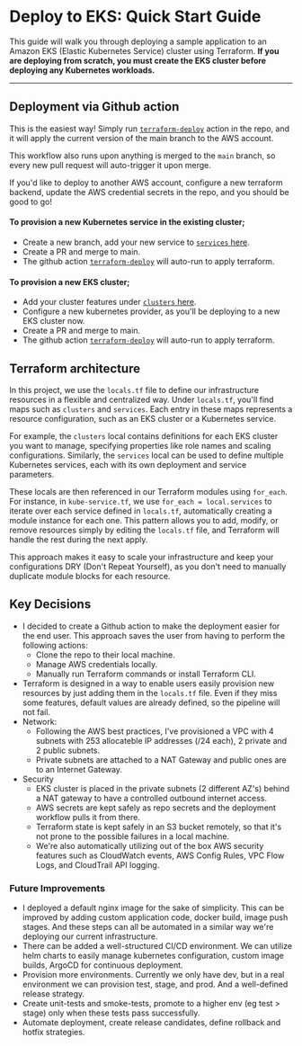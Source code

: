 # Deploy to EKS: Quick Start Guide

This guide will walk you through deploying a sample application to an Amazon EKS (Elastic Kubernetes Service) cluster using Terraform. **If you are deploying from scratch, you must create the EKS cluster before deploying any Kubernetes workloads.**

---

## Deployment via Github action

This is the easiest way! Simply run [`terraform-deploy`](../.github/workflows/terraform-deploy.yml) action in the repo, and it will apply the current version of the main branch to the AWS account.

This workflow also runs upon anything is merged to the `main` branch, so every new pull request will auto-trigger it upon merge.

If you'd like to deploy to another AWS account, configure a new terraform backend, update the AWS credential secrets in the repo, and you should be good to go!

#### To provision a new Kubernetes service in the existing cluster;
- Create a new branch, add your new service to [`services` here](../terraform/envs/dev/locals.tf#L14).
- Create a PR and merge to main.
- The github action [`terraform-deploy`](../.github/workflows/terraform-deploy.yml) will auto-run to apply terraform. 

#### To provision a new EKS cluster;
- Add your cluster features under [`clusters` here](../terraform/envs/dev/locals.tf#L14).
- Configure a new kubernetes provider, as you'll be deploying to a new EKS cluster now.
- Create a PR and merge to main.
- The github action [`terraform-deploy`](../.github/workflows/terraform-deploy.yml) will auto-run to apply terraform. 

## Terraform architecture

In this project, we use the `locals.tf` file to define our infrastructure resources in a flexible and centralized way. Under `locals.tf`, you'll find maps such as `clusters` and `services`. Each entry in these maps represents a resource configuration, such as an EKS cluster or a Kubernetes service.

For example, the `clusters` local contains definitions for each EKS cluster you want to manage, specifying properties like role names and scaling configurations. Similarly, the `services` local can be used to define multiple Kubernetes services, each with its own deployment and service parameters.

These locals are then referenced in our Terraform modules using `for_each`. For instance, in `kube-service.tf`, we use `for_each = local.services` to iterate over each service defined in `locals.tf`, automatically creating a module instance for each one. This pattern allows you to add, modify, or remove resources simply by editing the `locals.tf` file, and Terraform will handle the rest during the next apply.

This approach makes it easy to scale your infrastructure and keep your configurations DRY (Don't Repeat Yourself), as you don't need to manually duplicate module blocks for each resource.

## Key Decisions
- I decided to create a Github action to make the deployment easier for the end user. This approach saves the user from having to perform the following actions:
	- Clone the repo to their local machine.
    - Manage AWS credentials locally.
    - Manually run Terraform commands or install Terraform CLI.
- Terraform is designed in a way to enable users easily provision new resources by just adding them in the `locals.tf` file. Even if they miss some features, default values are already defined, so the pipeline will not fail.
- Network: 
    - Following the AWS best practices, I've provisioned a VPC with 4 subnets with 253 allocateble IP addresses (/24 each), 2 private and 2 public subnets.
    - Private subnets are attached to a NAT Gateway and public ones are to an Internet Gateway.
- Security
    - EKS cluster is placed in the private subnets (2 different AZ's) behind a NAT gateway to have a controlled outbound internet access.
    - AWS secrets are kept safely as repo secrets and the deployment workflow pulls it from there.
    - Terraform state is kept safely in an S3 bucket remotely, so that it's not prone to the possible failures in a local machine.
    - We're also automatically utilizing out of the box AWS security features such as CloudWatch events, AWS Config Rules, VPC Flow Logs, and CloudTrail API logging.

### Future Improvements
- I deployed a default nginx image for the sake of simplicity. This can be improved by adding custom application code, docker build, image push stages. And these steps can all be automated in a similar way we're deploying our current infrastructure.
- There can be added a well-structured CI/CD environment. We can utilize helm charts to easily manage kubernetes configuration, custom image builds, ArgoCD for continuous deployment.
- Provision more environments. Currently we only have dev, but in a real environment we can provision test, stage, and prod. And a well-defined release strategy.
- Create unit-tests and smoke-tests, promote to a higher env (eg test > stage) only when these tests pass successfully.
- Automate deployment, create release candidates, define rollback and hotfix strategies.












